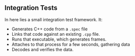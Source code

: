 Integration Tests
-----------------

In here lies a small integration test framework.  It:
- Generates C++ code from a `.spec` file
- Links that code against an existing `.cpp` file.
- Runs that executable, which generates frames.
- Attaches to that process for a few seconds, gathering data
- Decodes and verifies the data.


